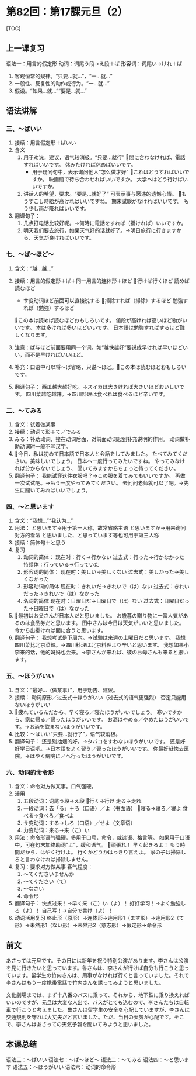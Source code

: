 # 第82回：第17課元旦（2）

[TOC]

## 上一课复习

语法一：用言的假定形
动词：词尾う段→え段＋ば
形容词：词尾い→けれ＋ば

1. 客观恒常的规律。“只要…就…”，“一…就…”
2. 一般性、反复性的动作或行为。“一…就…”
3. 假设。“如果…就…”“要是…就…”

## 语法讲解

### 三、～ばいい

1. 接续：用言假定形＋ばいい
2. 含义
   1. 用于劝说，建议，语气较消极。“只要…就行”
      📌間に合わなければ、電話すればいいです。
      休みたければ休めばいいです。
      - 用于疑问句中，表示询问他人“怎么做才好”
        📌これはどうすればいいですか。
        映画館で待ち合わせればいいですか。
        大学へはどう行けばいいですか。
   3. 讲话人的希望，要求。“要是…就好了”
      可表示事与愿违的遗憾心情。
      📌もうすこし時給が高ければいいですね。
      期末試験がなければいいです。
      もう少し雨が降ればいいです。
3. 翻译句子：
   1. 几点打电话比较好呢。→何時に電話をすれば（掛ければ）いいですか。
   2. 明天我们要去旅行，如果天气好的话就好了。→明日旅行に行きますから、天気が良ければいいです。

### 七、～ば～ほど～

1. 含义：“越…越…”

2. 接续：用言的假定形＋ば＋同一用言的连体形＋ほど
   📌行けば行くほど
   読めば読むほど
   - サ变动词ほど前面可以直接说する
     📌掃除すれば（掃除）するほど
     勉強すれば（勉強）するほど
   
   📌この本は読めば読むほどおもしろいです。
   値段が高ければ高いほど物がいいです。
   本は多ければ多いほどいいです。
   日本語は勉強すればするほど難しくなります。
   
3. 注意：ば与ほど前面要用同一个词。如“越快越好”要说成早ければ早いほどいい，而不是早ければいいほど。

4. 补充：口语中可以将～ば省略，只说～ほど。📌この本は読むほどおもしろいです。

5. 翻译句子：
  西瓜越大越好吃。→スイカは大きければ大きいほどおいしいです。
  四川菜越吃越辣。→四川料理は食ベれば食べるほど辛いです。


### 二、～てみる

1. 含义：试着做某事
2. 接续：动词て形＋て／でみる
3. みる：补助动词，接在动词后面，对前面动词起到补充说明的作用。
   动词做补助动词时一般不写汉字。
4. 📌今日、私は初めて日本語で日本人と会話をしてみました。
   たべてみてください。美味しいでしょう。
   日本ヘ一度行ってみたいですね。
   やってみなければ分からないでしょう、
   聞いてみますからちょっと待ってください。
5. 翻译句子：
   我能试穿这件衣服吗？→この服を着てみてもいいですか。
   再做一次试试吧。→もう一度やってみてください。
   去问问老师就可以了吧。→先生に聞いてみればいいでしょう。


### 四、～と思います

1. 含义：“我想…”“我认为…”
2. 用法：
   と思います→用于第一人称，故常省略主语
   と思いますか→用来询问对方的看法
   と思いました、と思っています等也可用于第三人称
3. 接续：简体句＋と思う
4. 复习
   1. 动词的简体：
      现在时：行く→行かない
      过去式：行った→行かなかった
      持续体：行っている→行っていた
   2. 形容词的简体：
      现在时：美しい→美しくない
      过去式：美しかった→美しくなかった
   3. 形容动词的简体
      现在时：きれいだ→きれいで（は）ない
      过去式：きれいだった→きれいで（は）なかった
   4. 名词的简体
      现在时：日曜日だ→日曜日で（は）ない
      过去式：日曜日だった→日曜日で（は）なかった
5. 📌最初はお父さんが日本人だと思いました。
   お歳暮の贈り物に一番人気があるのは食品券だと思います。
   田中さんは今日は天気がいいと思いました。
   今から出掛ければ間に合うと思います。
6. 翻译句子：
   我想考试是下周六。→試験は来週の土曜日だと思います。
   我想四川菜比北京菜辣。→四川料理は北京料理より辛いと思います。
   我想如果小李来的话，他的妈妈也会来。→李さんが来れば、彼のお母さんも来ると思います。


### 五、～ほうがいい

1. 含义：“最好…（做某事）”，用于劝告、建议。
2. 接续：
   动词原形／过去式十ほうがいい（过去式的语气更强烈）
   否定只能用ないほうがいい
3. 📌疲れているんだから、早く寝る／寝たほうがいいでしょう。
   寒いですから、家に帰る／帰ったほうがいいです。
   お酒はやめる／やめたほうがいいです。→お酒を飲まないほうがいいです。
4. 比较：～ばいい“只要…就行了”，语气较消极。
5. 翻译句子：
   还是别抽烟的好。→タバコをすわないほうがいいです。
   还是好好学日语吧。→日本語をよく習う／習ったほうがいいです。
   你最好赶快去医院。→はやく病院に／へ行ったほうがいいです。


### 六、动词的命令形

1. 含义：命令对方做某事。口气强硬。
2. 活用
   1. 五段动词：词尾う段→え段
      📌行く→行け
      走る→走れ
   2. 一段动词：去「る」＋ろ（口语）／よ（书面语）
      📌寝る→寝ろ／寝よ
      食べる→食べろ／食べよ
   3. サ变动词：する→しろ（口语）／せよ（文章语）
   4. 力变动词：来る→来（こ）い
3. 用法：命令形语气强硬，多用于口号，命令，或谚语、格言等。
   如果用于口语中，可在句末加终助词"よ”，缓和语气。
   📌頑張れ！
   早く起きろよ！
   もう時間だから、はやく行けよ。
   行くかどうかはっきり言えよ。
   家の子は掃除しろと言わなければ掃除しません。
4. 复习：要求对方做某事
   客气程度：
   1. ～てくださいませんか
   2. ～てください（て）
   3. ～なさい
   4. 命令形
5. 翻译句子：
   快点过来！→早く来（こ）い（よ）！
   好好学习！→よく勉強しろ（よ）！
   自己写！→自分で書け（よ）！
6. 动词活用复习
   终止形（原形）→连体形→连用形1（ます形）→连用形2（て形）→未然形1（ない形）→未然形2（意志形）→假定形→命令形

## 前文

あさっては元旦です。その日には新年を祝う特別公演があります。李さんは公演を見に行きたいと思っています。魯さんは、李さんが行けば自分も行こうと思っています。留学生の竹内さんは、用事がなければ行くと言っていました。それで李さんはもう一度携帯電話で竹内さんを誘ってみようと思いました。

文化劇場までは、まず十八番のバスに乗って、それから、地下鉄に乗り換えればいいのですが、元旦は大変な人出で、バスがとても込むので、李さんたちは自転車で行こうと考えました。鲁さんは留学生の安全を心配していますが、李さんは交通規則を守れば大丈夫だと言いました。ただ、当日の天気が心配です。そこで、李さんはあさっての天気予報を聞いてみようと思いました。

## 本课总结

语法三：～ばいい
语法七：～ば～ほど～
语法二：～てみる
语法四：～と思います
语法五：～ほうがいい
语法六：动词的命令形
